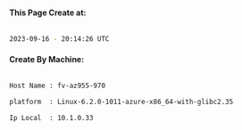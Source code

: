 
   
#### This Page Create at:

```bash

2023-09-16 - 20:14:26 UTC

```

#### Create By Machine:

```bash

Host Name : fv-az955-970

platform  : Linux-6.2.0-1011-azure-x86_64-with-glibc2.35

Ip Local  : 10.1.0.33

```

